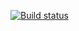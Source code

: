 
[![Build status](https://ci.appveyor.com/api/projects/status/pgg2gpakpc76qjgl?svg=true)](https://ci.appveyor.com/project/CaddyDz/flask)
